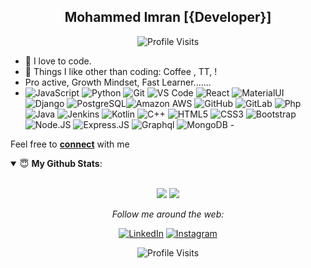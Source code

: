
<div align="center">
<h2> Mohammed Imran [{Developer}] </h2>
</div>

<div align="center">
 
![Profile Visits](https://visitor-badge.laobi.icu/badge?page_id=14imran.14imran)

</div>

<div>
 
- 🏢 I love to code. 
- 🚀 Things I like other than coding: Coffee , TT,  !
- Pro active, Growth Mindset, Fast Learner.......
- ![JavaScript](https://img.shields.io/badge/-JavaScript-black?style=plastic&logo=javascript) ![Python](https://img.shields.io/badge/-Python-8fcfd1?style=plastic&logo=Python) ![Git](https://img.shields.io/badge/-Git-black?style=plastic&logo=git) ![VS Code](https://img.shields.io/badge/-VS%20Code-007ACC?style=plastic&logo=visual-studio-code) ![React](https://img.shields.io/badge/-React-3b2e5a?style=plastic&logo=react) ![MaterialUI](https://img.shields.io/badge/-MatrialUI-0081CB?style=plastic&logo=material-UI) ![Django](https://img.shields.io/badge/-Django-092E20?style=plastic&logo=Django) ![PostgreSQL](https://img.shields.io/badge/-PostgreSQL-336791?style=plastic&logo=postgresql)![Amazon AWS](https://img.shields.io/badge/Amazon%20AWS-232F3E?style=plastic&logo=amazon-aws) ![GitHub](https://img.shields.io/badge/-GitHub-181717?style=plastic&logo=github) ![GitLab](https://img.shields.io/badge/-GitLab-FCA121?style=plastic&logo=gitlab) ![Php](https://img.shields.io/badge/-php-394989?style=plastic&logo=php) ![Java](https://img.shields.io/badge/-java-3f4441?style=plastic&logo=java) ![Jenkins](https://img.shields.io/badge/-Jenkins-black?style=plastic&logo=Jenkins) ![Kotlin](https://img.shields.io/badge/-kotlin-006a71?style=plastic&logo=kotlin) ![C++](https://img.shields.io/badge/-C++-00599C?style=plastic&logo=c) ![HTML5](https://img.shields.io/badge/-HTML5-E34F26?style=plastic&logo=html5&logoColor=white) ![CSS3](https://img.shields.io/badge/-CSS3-1572B6?style=plastic&logo=css3) ![Bootstrap](https://img.shields.io/badge/-Bootstrap-563D7C?style=plastic&logo=bootstrap) ![Node.JS](https://img.shields.io/badge/-Node.JS-black?style=plastic&logo=Node.js) ![Express.JS](https://img.shields.io/badge/-Express.JS-c7b198?style=plastic&logo=Express.JS) ![Graphql](https://img.shields.io/badge/-Graphql-E10098?style=plastic&logo=Graphql) ![MongoDB](https://img.shields.io/badge/-MongoDB-black?style=plastic&logo=mongodb) -

Feel free to <a href="mailto:14.imran.mohammed@gmail.com"><b>connect</b></a> with me

</div>

<div >

<details open>
 <summary> 😇 <b>My Github Stats</b>: </summary>
<br>
<p align = "center">
  <img src = "https://github-readme-stats.vercel.app/api?username=14imran&show_icons=true&include_all_commits=true&count_private=true&theme=tokyonight&line_height=27">
  <img src = "https://github-readme-stats.vercel.app/api/top-langs/?username=14imran&theme=tokyonight">

</p>
</details>

<div align="center">

<i>Follow me around the web:</i><br>

<a href="https://www.linkedin.com/in/mohammedimran14" target="_blank"><img src="https://img.shields.io/badge/LinkedIn-%230077B5.svg?&style=flat-square&logo=linkedin&logoColor=white" alt="LinkedIn"></a>
<a href="https://www.instagram.com/imr__n" target="_blank"><img src="https://img.shields.io/badge/Instagram-%23E4405F.svg?&style=flat-square&logo=instagram&logoColor=white" alt="Instagram"></a>

</div>


<div align="center">
 
![Profile Visits](https://visitor-badge.laobi.icu/badge?page_id=14imran.14imran)

</div>
